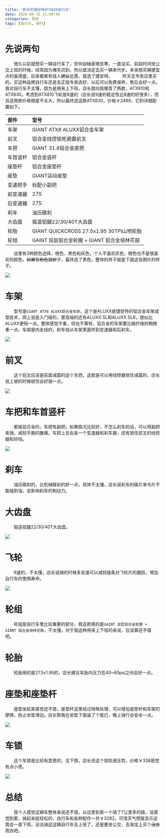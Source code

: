 ```yaml
---
title: '新买的捷安特ATX830自行车'
date: 2020-09-15 21:00:00
categories: 其他
tags: [自行车, 骑行]
---
```


# 先说两句
&emsp;&emsp;很久以前就想买一辆自行车了，奈何~~没钱~~家境贫寒，一直没买，前段时间坐公交上班的时候，经常因为堵车迟到，所以就决定去买一辆来代步。本来想买辆便宜点的喜德盛，后来被某有钱人~~建议~~怂恿，就选了捷安特。
&emsp;&emsp;昨天去专卖店里买的，买这种品牌自行车还是去正规专卖店好，以后可以免费保养，售后会好一点。我对自行车不太懂，因为是用来上下班，店长就向我推荐了两款，ATX810和ATX830。考虑到ATX810飞轮是8速的（店长说9速的稳定性比8速的好很多），而且这两款价格相差不太大，所以最终选这款ATX830，价格￥2489，它的详细配置如下。

| 部件		| 型号 |
| :--		| :-- |
| 车架		| GIANT ATX8 ALUXX铝合金车架 |
| 前叉		| 铝合金线控锁死避震前叉 |
| 车把		| GIANT 31.8铝合金直把 |
| 车首竖杆	| 铝合金竖杆 |
| 座垫杆	| 铝合金座垫杆 |
| 座垫		| GIANT运动座垫 |
| 变速把手	| 标配小副把 |
| 前变速器	| 27S |
| 后变速器	| 27S |
| 刹车		| 油压碟刹 |
| 大齿盘	| 锻造铝腿22/30/40T大齿盘 |
| 轮胎		| GIANT QUICKCROSS 27.5x1.95 30TPI山地轮胎 |
| 轮组		| GAINT 双层铝合金轮圈 + GIANT 铝合金培林花鼓 |

&emsp;&emsp;店里有3种颜色选择，橙色、黑色和灰色，个人不喜欢灰色，橙色也不是很喜欢的颜色，~~如果有粉色就好了~~，最终选了黑色，整体的样子就是下面这张图片的样子。

![](/images/other/new_bicycle_ATX830/IMG_2892.JPG)

# 车架
&emsp;&emsp;型号是`GIANT ATX8 ALUXX铝合金车架`，这个是ALUXX是捷安特的铝合金车架成型技术，网上说是入门级的，更高端的还有ALUXX SL和ALUXX SLR，貌似比ALUXX更轻一点。整体感觉不重，但也不算轻，铝合金的车架要比碳纤维的稍微重一点，车架是内走线的，刹车线从车架里面传到变速器和后刹车。

![](/images/other/new_bicycle_ATX830/IMG_2894.JPG)

# 前叉
&emsp;&emsp;这个前叉应该是前面减震的这个东西，这款是可以用线控器锁住减震的，店长说上坡的时候锁住会好骑一点。

![](/images/other/new_bicycle_ATX830/IMG_2889.JPG)

# 车把和车首竖杆
&emsp;&emsp;都是铝合金的，车把有副把，如果路况比较好，不怎么刹车的话，可以用副把来骑，减轻手腕的酸痛。车把上左右各一个变速器和刹车器，还有锁住前叉的线控器和铃铛。

![](/images/other/new_bicycle_ATX830/handlebar.JPG)

# 刹车
&emsp;&emsp;油压碟刹的，比机械碟刹的好一点，具体不太懂，店长说刹车的碟片来令片不能碰到油，会影响刹车的制动力。

# 大齿盘
&emsp;&emsp;锻造铝腿22/30/40T大齿盘。

![](/images/other/new_bicycle_ATX830/IMG_2882.JPG)

# 飞轮
&emsp;&emsp;9速的，不太懂，店长说骑的时候多变速可以减轻链条对飞轮片的磨损，增加自行车的使用寿命。

![](/images/other/new_bicycle_ATX830/IMG_2878.JPG)

# 轮组
&emsp;&emsp;轮组是自行车里比较重要的部分，我这款用的是`GAINT 双层铝合金轮圈 + GIANT 铝合金培林花鼓`，不太懂，对于我这种用来上下班的来说，应该算还不错吧。

# 轮胎
&emsp;&emsp;轮胎用的是27.5x1.95的，店长建议车胎内压力在40~60psi之间会好一点。

# 座垫和座垫杆
&emsp;&emsp;座垫坐起来感觉还不错，座垫杆这里经过特殊处理，可以增加座垫杆和车架的摩擦，防止坐垫滑动。店长帮我在坐垫下面装了个尾灯，晚上骑行会安全一点。

![](/images/other/new_bicycle_ATX830/IMG_2885.JPG)

# 车锁
&emsp;&emsp;这个车锁是比较有意思的，见下图，店长说这个锁防液压剪，价格￥338感觉有点小贵。

![](/images/other/new_bicycle_ATX830/lock.jpg)

# 总结
&emsp;&emsp;我个人感觉这辆车整体来说还不错，从店里到家一个骑了7公里多的路，没感觉到累，骑起来挺轻松的，自行车和各种配件一共￥3282。可惜天气预报显示这周会一直下雨，没法骑这这辆自行车去上班了，还是要坐公交，去淘宝上买个~~浴衣~~雨衣吧。

<style>
	.post-block img{
		max-width: 400px;
		max-height: 400px;
	}
</style>
